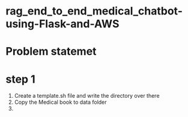 # rag_end_to_end_medical_chatbot-using-Flask-and-AWS

# Problem statemet



# step 1
1. Create a template.sh file and write the directory over there
2. Copy the Medical book to data folder
3. 